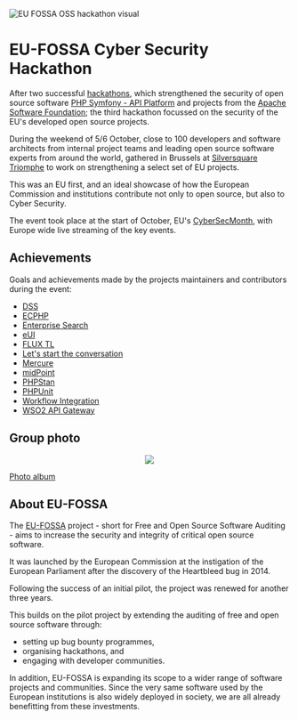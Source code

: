 ![EU FOSSA OSS hackathon visual](./assets/oss-hackathon-visual.png)

# EU-FOSSA Cyber Security Hackathon

After two successful [hackathons](https://eufossahackathon.bemyapp.com/), which strengthened the security of open source software [PHP Symfony - API Platform](https://eufossa.github.io/symfony-hackathon-2019/) and projects from the [Apache Software Foundation](https://eufossa.github.io/apache-hackathon-2019/); the third hackathon focussed on the security of the EU's developed open source projects.

During the weekend of 5/6 October, close to 100 developers and software architects from internal project teams and leading open source software experts from around the world, gathered in Brussels at [Silversquare Triomphe](https://silversquare.eu/location/triomphe/) to work on strengthening a select set of EU projects.

This was an EU first, and an ideal showcase of how the European Commission and institutions contribute not only to open source, but also to Cyber Security.

The event took place at the start of October, EU's [CyberSecMonth](https://cybersecuritymonth.eu/), with Europe wide live streaming of the key events.

## Achievements

Goals and achievements made by the projects maintainers and contributors during the event:

* [DSS](achievements/dss.md)
* [ECPHP](achievements/ecphp.md)
* [Enterprise Search](achievements/enterprise-search.md)
* [eUI](achievements/eui.md)
* [FLUX TL](achievements/flux-tl.md)
* [Let's start the conversation](achievements/conversation.md)
* [Mercure](achievements/mercure.md)
* [midPoint](achievements/midpoint.md)
* [PHPStan](achievements/phpstan.md)
* [PHPUnit](achievements/phpunit.md)
* [Workflow Integration](achievements/workflow-integration.md)
* [WSO2 API Gateway](achievements/api-gateway.md)

## Group photo

<p align="center"><img src="./assets/group-photo.jpg"/></p>

[Photo album](https://www.flickr.com/photos/bemyapp/albums/72157711187061438)

## About EU-FOSSA

The [EU-FOSSA](https://ec.europa.eu/info/departments/informatics/eu-fossa-2_en) project - short for Free and Open Source Software Auditing - aims to increase the security and integrity of critical open source software.

It was launched by the European Commission at the instigation of the European Parliament after the discovery of the Heartbleed bug in 2014.

Following the success of an initial pilot, the project was renewed for another three years.

This builds on the pilot project by extending the auditing of free and open source software through:

* setting up bug bounty programmes,
* organising hackathons, and
* engaging with developer communities.

In addition, EU-FOSSA is expanding its scope to a wider range of software projects and communities. Since the very same software used by the European institutions is also widely deployed in society, we are all already benefitting from these investments.
